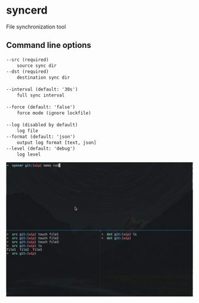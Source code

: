 # syncerd

File synchronization tool

## Command line options

```
--src (required)
    source sync dir
--dst (required)
    destination sync dir

--interval (default: '30s')
    full sync interval

--force (default: 'false')
    force mode (ignore lockfile)

--log (disabled by default)
    log file
--format (default: 'json')
    output log format [text, json]
--level (default: 'debug')
    log level
```

![](https://github.com/blankstatic/syncerd/blob/master/assets/demo.gif)
